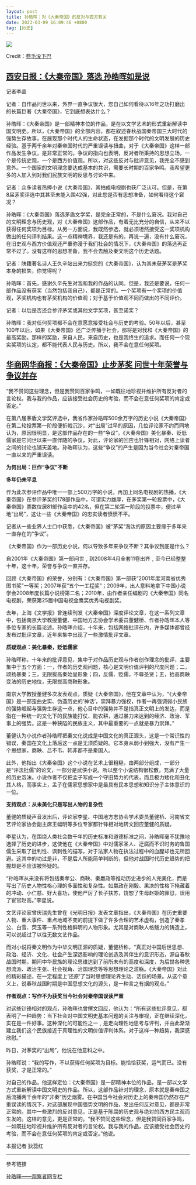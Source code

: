 ```yaml
---
layout: post
title: 孙皓晖：对《大秦帝国》的反对与西方有关
date: 2023-03-09 16:09:46 +0800
tag: [历史]
---
```


![](/styles/images/qin-empire.avif)

Credit：[卷毛没下巴](https://m.weibo.cn/detail/4091033668925064)

## [西安日报：《大秦帝国》落选 孙皓晖如是说](https://tieba.baidu.com/p/1186815109)

记者李晶

记者：自作品问世以来，外界一直争议很大，您自己如何看待以16年之功打磨出的长篇巨著《大秦帝国》，它到底想表达什么？

孙皓晖：《大秦帝国》是一部精神本位的作品，是在以文学艺术的形式重新解读中国文明史。所以，《大秦帝国》的全部内容，都在叙述春秋战国秦帝国三大时代的强势生存故事，在展现那个时代人的生命状态，在发掘那个时代的文明发展的历史经验。基于两千余年对秦帝国时代的严重误读与扭曲，对于《大秦帝国》这样一部作品发生争议，是非常正常的。争议的指向也表明，反对者所秉持的思想立场，一个是传统史观，一个是西方价值观。所以，对这些反对与批评意见，我完全不感到意外。一个国家的文明理念要达成基本的共识，需要长时期的百家争鸣。我希望更多的人加入到对我们民族文明的反思与讨论中来。

记者：众多读者热捧小说《大秦帝国》，其拍成电视剧也获广泛认可。但是，在第8届茅奖评选中其甚至未能入围42强，对此您是否有思想准备，如何看待这个窘况？

孙皓晖：《大秦帝国》落选茅盾文学奖，是完全正常的，不是什么窘况。我对自己的文明理念与历史观，对《大秦帝国》这部作品，有着无比充分的自信，从来不以获得任何奖项为目标。从另一方面说，我既然参选，就必须坦然接受这一奖项机构做出的任何评判结果。这一点精神境界，我还是有的。再说一遍，没有什么窘况，在旧史观与西方价值观还严重弥漫于我们社会的情况下，《大秦帝国》的落选再正常不过了。没有这样的思想准备，我不会去触及秦文明这个历史话题。

记者：陕籍著名诗人王久辛站出来力挺您的《大秦帝国》，认为其未获茅奖是茅奖本身的损失，你觉得呢？

孙皓晖：首先，感谢久辛先生对我和我的作品的认同。但是，我还是要说，任何一部作品没有获奖（当然包括我自己），都是正常的。一个奖项有一个奖项的价值观，茅奖机构也有茅奖机构的价值观；对于基于价值观不同而做出的不同评价。

记者：以后是否还会参评茅奖或其他文学奖项，甚至诺奖？

孙皓晖：我对任何奖项都不会在意愿意接受社会与历史的考验。50年以后，甚至100年以后，如果《大秦帝国》还广泛传播于社会，那将是对我和《大秦帝国》的最高奖励。那样的奖励，来自人民，来自历史，也是我终生的追求。而任何一个现实奖项的认定，都不能代表人民与历史。所以，我不会在意任何奖项。

## [华商网华商报：《大秦帝国》止步茅奖 问世十年荣誉与争议并存](http://news.hsw.cn/system/2011/08/14/051072488.shtml)

“我不赞同这些理念，但是我赞同百家争鸣，一如既往地珍视并维护所有反对者的言论权。我与我的作品，应该接受社会历史的考验，而不会在意任何奖项的肯定或否定。”

在第八届茅盾文学奖评选中，我省作家孙皓晖500余万字的历史小说《大秦帝国》在第二轮投票第一阶段便折戟沉沙，对“出局”过早的原因，几位评论家不约而同地认为，原因很明显，是这部作品存在的一些“争议”。《大秦帝国》美化暴秦、贬低儒家是它问世以来一直伴随的争议，对此，评论家的回应也针锋相对，网络上读者之间的讨论也铺天盖地。孙皓晖认为，这些“争议”的产生是因为当今社会对秦帝国一直以来的严重误读。

**为何出局：巨作“争议”不断**

**多年仍未平息**

作为此次参评作品中唯一一部上500万字的小说，再加上同名电视剧的热播，《大秦帝国》在参评茅奖的178部作品中，可谓实力雄厚，在茅奖第一轮投票中，《大秦帝国》票数位居81部作品中的42名，但在第二轮第一阶段的投票中，便过早地“出局”，这让一些《大秦帝国》的忠实读者愤愤不平。

记者从一些业界人士口中获悉，《大秦帝国》被“茅奖”淘汰的原因主要缘于多年来一直存在的“争议”。

《大秦帝国》作为一部历史小说，何以导致多年来争议不断？其争议到底是什么？

自2001年《大秦帝国》第一部问世﹐到2008年4月全套11卷出齐﹐至今已经整整十年，这十年，荣誉与争议一直并存。

回顾《大秦帝国》的荣誉，分别有：《大秦帝国》第一部获“2001年度河南省优秀图书奖”一等奖；2007年获“五个一工程奖”；2009年，出人意料地拿下中国小说学会2008年度长篇小说榜第二名；2010年，由作者亲任编剧的《大秦帝国》同名电视剧，荣获第25届中国电视金鹰奖优秀电视剧奖。

去年，上海《文学报》曾连续刊发《大秦帝国》深度评论文章，在这一系列文章中，包括南京大学教授董健、中国地方志协会学术委员董健桥、作者孙皓晖本人等多位专家的长篇论述。孙皓晖介绍，十年来，包括网络批评在内，许多媒体都曾经发布过批评文章，近年来集中出现了一些激情批评文章。

**质疑观点：美化暴秦，贬低儒家**

孙皓晖称，十年来的批评意见，集中于对作品历史观与作者创作理念的批评，主要集中于五个方面：一，作者的历史观问题，核心是文明价值评判的尺度问题；二，颂扬暴秦；三，无限拔高秦始皇形象；四，反儒、贬儒，不尊圣贤；五，抬高商鞅变法的历史地位，无限拔高商鞅形象。

南京大学教授董健多次发表观点，质疑《大秦帝国》，他在文章中认为，“《大秦帝国》是一部歪曲史实、伪造历史的‘神话’，崇拜暴力强权，作者一再强调弱小民族的强势崛起与强势生存这一点，他心目中的强势并不是指真正文明上的发达，而是指在一种统一的文化下的民族能打仗、能农耕，通过暴力来达到的经济、政治、军事上的强势。这是一种狭隘的民族主义，其中最重要的一点就是暴力崇拜。”

董健认为小说作者孙皓晖把秦文化说成是中国文化的真正源头，这是一个常识性的错误，秦国在文化上落后这一点是无须质疑的。它本身从弱小到强大，没有产生一个思想家，商鞅、吕不韦、韩非都不是秦国人。

此外，他指出《大秦帝国》这个小说在艺术上很粗糙，由两部分组成，一部分是“评法批儒”的论文，一部分是武侠小说。所以整个小说结构很松散，充满了大量的历史泡沫。小说作者不仅把孟子写成一个守旧势力的代表，而且极力矮化和丑化其人格，而事实上，孟子在儒家思想家中是最具有民本思想和知识分子主体意识的一位。

**支持观点：从未美化只是写出人物的复杂性**

董健的质疑声音发出后，评论家李星、中国地方志协会学术委员董健桥、河南省文艺评论家协会副主席王幅明等多位专家都针锋相对地转文回应董健的质疑。

李星认为，在围绕人类社会数千年的历史标准和道德标准之间，孙皓晖毫不犹豫地选择了历史的进步，这使他在《大秦帝国》中对儒家圣人、迂腐而不识时务的鲁国儒生采取了批判性、讽刺性的描写，对于法家人物在执法过程中的血腥却也无所回避。这其中的功过是非，不是后人所能简单判断的，但他对战国时代历史趋势的把握却是不应该被怀疑的。

“孙皓晖从来没有将包括秦孝公、商鞅、秦嬴政等推动历史进步的人完美化，而是写出了历史人物性格心理的多面性和复杂性。如嬴政在刚毅、果决的性格下掩藏着的冲动、小仁慈、好大喜功，使他严厉了长子扶苏，饶恕了生母赵姬的罪愆，误用了宦官赵高。”李星说。

文艺评论家曾庆瑞先生曾在《光明日报》发表文章指出，《大秦帝国》在历史重要人物、重大事件、重点地域不变的前提下做了许多合理的艺术虚构，创造了秦孝公、白雪、荧玉等一系列性格鲜明的人物形象。尤其是对商鞅人格魅力的铸造上，可以说超过了以往无数文艺作品。

而对小说将秦文明作为中华文明正源的质疑，董健桥称，“真正对中国后世思想、政治、经济、文化、社会产生深远影响的理论创造及其伴生的意识形态，源自春秋战国时期，期间中华民族的理论思维达到了前所未有的高度和深度，为后世各种思想流派、政治主张、社会视角、治国理念等等思想理论之滥觞。《大秦帝国》对此的精彩描述，在一定程度上‘还原’了当时思想理论界生动、活跃的场景。从这个意义上，说春秋战国时期是中国思想文化的源头，是一种言之有据的观点。”

**作者观点：写作不为获奖当今社会对秦帝国误读严重**

对这些针锋相对的观点，孙皓晖也曾撰文回应，他认为：“所有这些批评意见，都表明了一种趋势：当下社会对中国文明史基本问题的关注与审视，正在继续深化，实在是一件好事。这种深化的可能性之一﹐是走向理性地思考与评判，并由此渐渐建立我们这个民族接近于真理性的文明价值评判体系。对于这样一种趋势，我深感欣慰。”

昨日，对茅奖的“出局”，他说在他意料之中。

孙皓晖说：“我的写作，不以获得任何奖项为目标。能恰恰获奖，运气而已。没有获奖，才是正常的。”

对自己的作品，他这样定位：《大秦帝国》是一部精神本位的作品，是一部以文学方式重新解读中国文明史的作品。所以，这部作品针对的理念，原本就是秦帝国之后流播两千余年的“非秦”历史烟雾。在中国当今社会对历史上的秦帝国仍然存在严重误读的情况下，对这部展现中国强势文明的作品，发出任何反对意见，都是非常正常的。其中一些激烈的反对意见，正是基于陈腐的历史观与绝对的西方民主观而生发的。这样的意见，更是正常的。“我不赞同这些理念，但是我赞同百家争鸣，一如既往地珍视并维护所有反对者的言论权。我与我的作品，应该接受社会历史的考验，而不会在意任何奖项的肯定或否定。”他说。

本报记者 狄蕊红

***

参考链接

[孙皓晖——观察者网专栏](https://www.guancha.cn/SunZuoZuo/)